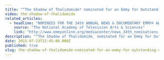 ```yaml
---
title: "“The Shadow of Thalidomide* nominated for an Emmy for Outstanding Continuing Coverage of a News Magazine"
video: the-shadow-of-thalidomide
related_articles:
  - headline: "NOMINEES FOR THE 34th ANNUAL NEWS & DOCUMENTARY EMMY® AWARDS"
    source: "The National Academy of Television Arts & Sciences"
    link: "http://www.emmyonline.org/mediacenter/news_34th_nominations.html"
description: "“The Shadow of Thalidomide_ nominated for an Emmy for Outstanding Continuing Coverage of a News Magazine"
date: 2015-07-23T21:45:00.000Z
published: true
slug: the-shadow-of-thalidomide-nominated-for-an-emmy-for-outstanding-continuing-coverage-of-a-news-magazine
---
```


